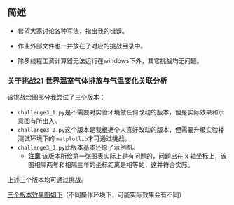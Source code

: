 ## 简述

- 希望大家讨论各种写法，指出我的错误。

- 作业外部文件也一并放在了对应的挑战目录中。

- 除多线程工资计算器无法运行在windows下外，其它挑战均无问题。

### 关于挑战21 世界温室气体排放与气温变化关联分析

该挑战绘图部分我尝试了三个版本：

- `challenge3_1.py`是不需要对实验环境做任何改动的版本，但是实际效果和示意图有所出入。
- `challenge3_2.py`这个版本是我根据个人喜好改动的版本，但需要升级实验楼测试环境下的 `matplotlib`才可通过挑战。
- `challenge3_3.py`此版本基本还原了示例图。
  -  **注意** 该版本所绘第一张图表实际上是有问题的，问题出在 x 轴坐标上，该图相隔两年和相隔三年的坐标距离是相等的，这并符合实际。

上述三个版本均可通过挑战。

[三个版本效果图如下](https://github.com/redsnowc/challenge/blob/master/%E6%8C%91%E6%88%9821%20%E4%B8%96%E7%95%8C%E6%B8%A9%E5%AE%A4%E6%B0%94%E4%BD%93%E6%8E%92%E6%94%BE%E4%B8%8E%E6%B0%94%E6%B8%A9%E5%8F%98%E5%8C%96%E5%85%B3%E8%81%94%E5%88%86%E6%9E%90/image.md)（不同操作环境下，可能实际效果会有不同）

